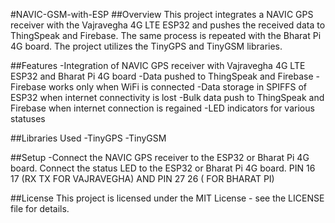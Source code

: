 #NAVIC-GSM-with-ESP
##Overview
This project integrates a NAVIC GPS receiver with the Vajravegha 4G LTE ESP32 and pushes the received data to ThingSpeak and Firebase. The same process is repeated with the Bharat Pi 4G board. The project utilizes the TinyGPS and TinyGSM libraries.

##Features
-Integration of NAVIC GPS receiver with Vajravegha 4G LTE ESP32 and Bharat Pi 4G board
-Data pushed to ThingSpeak and Firebase
-Firebase works only when WiFi is connected
-Data storage in SPIFFS of ESP32 when internet connectivity is lost
-Bulk data push to ThingSpeak and Firebase when internet connection is regained
-LED indicators for various statuses

##Libraries Used
-TinyGPS
-TinyGSM

##Setup
-Connect the NAVIC GPS receiver to the ESP32 or Bharat Pi 4G board.
Connect the status LED to the ESP32 or Bharat Pi 4G board. PIN 16 17 (RX TX FOR VAJRAVEGHA) AND PIN 27 26 ( FOR BHARAT PI)

##License
This project is licensed under the MIT License - see the LICENSE file for details.
